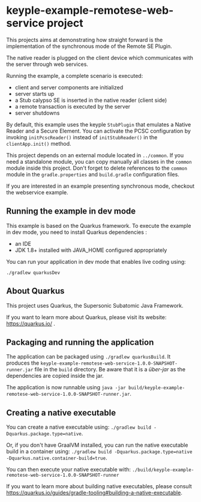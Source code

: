 # keyple-example-remotese-web-service project

This projects aims at demonstrating how straight forward is the implementation of the synchronous mode of the Remote SE Plugin. 

The native reader is plugged on the client device which communicates with the server through web services.

Running the example, a complete scenario is executed: 
- client and server components are initialized
- server starts up
- a Stub calypso SE is inserted in the native reader (client side)
- a remote transaction is executed by the server
- server shutdowns

By default, this example uses the keyple `StubPlugin` that emulates a Native Reader and a Secure Element. You can activate the PCSC configuration by invoking ```initPcscReader()``` instead of  ```initStubReader()``` in the `clientApp.init()` method.      

This project depends on an external module located in `../common`. If you need a standalone module, you can copy manually all classes in the `common` module inside this project. Don't forget to delete references to the `common` module in the `gradle.properties` and `build.gradle` configuration files. 

If you are interested in an example presenting synchronous mode, checkout the webservice example.


## Running the example in dev mode

This example is based on the Quarkus framework. To execute the example in dev mode, you need to install Quarkus dependencies : 
- an IDE
- JDK 1.8+ installed with JAVA_HOME configured appropriately

You can run your application in dev mode that enables live coding using:
```
./gradlew quarkusDev
```

## About Quarkus

This project uses Quarkus, the Supersonic Subatomic Java Framework.

If you want to learn more about Quarkus, please visit its website: https://quarkus.io/ .



## Packaging and running the application

The application can be packaged using `./gradlew quarkusBuild`.
It produces the `keyple-example-remotese-web-service-1.0.0-SNAPSHOT-runner.jar` file in the `build` directory.
Be aware that it is a _über-jar_ as the dependencies are copied inside the jar.

The application is now runnable using `java -jar build/keyple-example-remotese-web-service-1.0.0-SNAPSHOT-runner.jar`.


## Creating a native executable

You can create a native executable using: `./gradlew build -Dquarkus.package.type=native`.

Or, if you don't have GraalVM installed, you can run the native executable build in a container using: `./gradlew build -Dquarkus.package.type=native -Dquarkus.native.container-build=true`.

You can then execute your native executable with: `./build/keyple-example-remotese-web-service-1.0.0-SNAPSHOT-runner`

If you want to learn more about building native executables, please consult https://quarkus.io/guides/gradle-tooling#building-a-native-executable.
